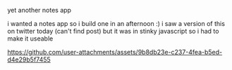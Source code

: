 yet another notes app

i wanted a notes app so i build one in an afternoon :)
i saw a version of this on twitter today (can't find post) but it was in stinky javascript so i had to make it useable

https://github.com/user-attachments/assets/9b8db23e-c237-4fea-b5ed-d4e29b5f7455
